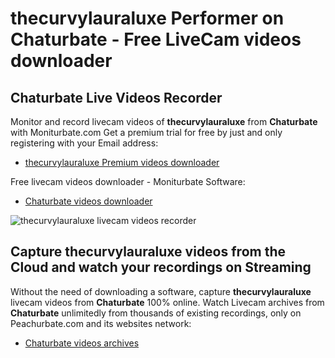 # thecurvylauraluxe Performer on Chaturbate - Free LiveCam videos downloader

## Chaturbate Live Videos Recorder

Monitor and record livecam videos of **thecurvylauraluxe** from **Chaturbate** with Moniturbate.com
Get a premium trial for free by just and only registering with your Email address:
* [thecurvylauraluxe Premium videos downloader](https://moniturbate.com/request-demo-licence-key.html)

Free livecam videos downloader - Moniturbate Software:
* [Chaturbate videos downloader](https://moniturbate.com/moniturbate-download-software.html)

![thecurvylauraluxe livecam videos recorder](https://peachurnet.com/templates/moniturbate-software.png)


## Capture thecurvylauraluxe videos from the Cloud and watch your recordings on Streaming

Without the need of downloading a software, capture **thecurvylauraluxe** livecam videos from **Chaturbate** 100% online.
Watch Livecam archives from **Chaturbate** unlimitedly from thousands of existing recordings, only on Peachurbate.com and its websites network:
* [Chaturbate videos archives](https://peachurnet.com/)